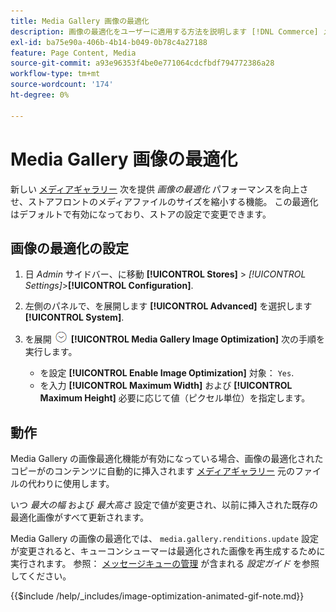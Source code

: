 ```yaml
---
title: Media Gallery 画像の最適化
description: 画像の最適化をユーザーに適用する方法を説明します [!DNL Commerce] メディアアセット。
exl-id: ba75e90a-406b-4b14-b049-0b78c4a27188
feature: Page Content, Media
source-git-commit: a93e96353f4be0e771064cdcfbdf794772386a28
workflow-type: tm+mt
source-wordcount: '174'
ht-degree: 0%

---
```


# Media Gallery 画像の最適化

新しい [メディアギャラリー](media-gallery.md) 次を提供 _画像の最適化_ パフォーマンスを向上させ、ストアフロントのメディアファイルのサイズを縮小する機能。 この最適化はデフォルトで有効になっており、ストアの設定で変更できます。

## 画像の最適化の設定

1. 日 _Admin_ サイドバー、に移動 **[!UICONTROL Stores]** > _[!UICONTROL Settings]_>**[!UICONTROL Configuration]**.

1. 左側のパネルで、を展開します **[!UICONTROL Advanced]** を選択します **[!UICONTROL System]**.

1. を展開 ![展開セレクター](../assets/icon-display-expand.png) **[!UICONTROL Media Gallery Image Optimization]** 次の手順を実行します。

   - を設定 **[!UICONTROL Enable Image Optimization]** 対象： `Yes`.
   - を入力 **[!UICONTROL Maximum Width]** および **[!UICONTROL Maximum Height]** 必要に応じて値（ピクセル単位）を指定します。

## 動作

Media Gallery の画像最適化機能が有効になっている場合、画像の最適化されたコピーがのコンテンツに自動的に挿入されます [メディアギャラリー](media-gallery.md) 元のファイルの代わりに使用します。

いつ _最大の幅_ および _最大高さ_ 設定で値が変更され、以前に挿入された既存の最適化画像がすべて更新されます。

Media Gallery の画像の最適化では、 `media.gallery.renditions.update` 設定が変更されると、キューコンシューマーは最適化された画像を再生成するために実行されます。 参照： [メッセージキューの管理](https://experienceleague.adobe.com/docs/commerce-operations/configuration-guide/message-queues/manage-message-queues.html) が含まれる _設定ガイド_ を参照してください。

{{$include /help/_includes/image-optimization-animated-gif-note.md}}
